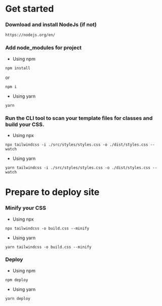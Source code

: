 # Get started

### Download and install NodeJs (if not)

`````bath
https://nodejs.org/en/
`````

### Add node_modules for project

- Using npm

`````bath
npm install
`````

or

`````bath
npm i
`````

- Using yarn

`````bath
yarn
`````

### Run the CLI tool to scan your template files for classes and build your CSS.

- Using npx

`````bath
npx tailwindcss -i ./src/styles/styles.css -o ./dist/styles.css --watch
`````

- Using yarn

`````bath
yarn tailwindcss -i ./src/styles/styles.css -o ./dist/styles.css --watch
`````

# Prepare to deploy site

### Minify your CSS

- Using npx

`````bath
npx tailwindcss -o build.css --minify
`````

- Using yarn

`````bath
yarn tailwindcss -o build.css --minify
`````

### Deploy

- Using npm

`````bath
npm deploy
`````

- Using yarn

`````bath
yarn deploy
`````